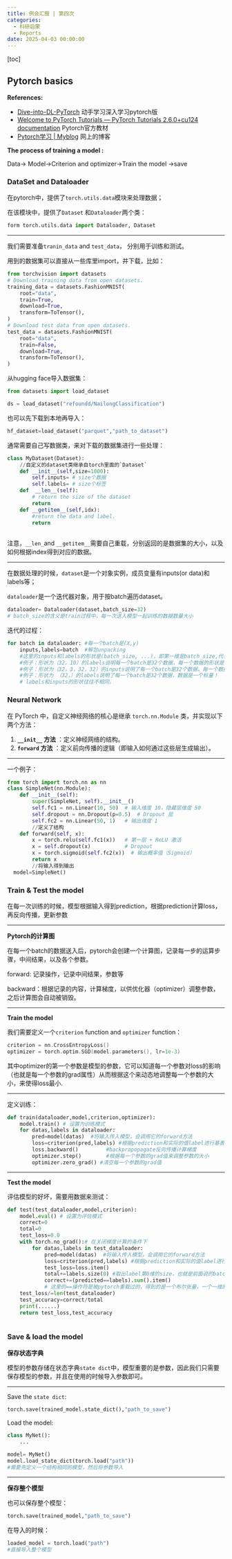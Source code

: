 ```yaml
---
title: 例会汇报 | 第四次
categories:
  - 科研启蒙
  - Reports
date: 2025-04-03 00:00:00
---
```


[toc]

## Pytorch basics

**References:** 

-   [Dive-into-DL-PyTorch](https://tangshusen.me/Dive-into-DL-PyTorch/) 动手学习深入学习pytorch版
-   [Welcome to PyTorch Tutorials — PyTorch Tutorials 2.6.0+cu124 documentation](https://pytorch.org/tutorials/) Pytorch官方教材
-   [Pytorch学习 | Myblog](https://yama-lei.top/posts/科研启蒙/Pytorch学习.html#tensor张量的创建) 网上的博客

**The process of training a model :**

Data-> Model->Criterion and optimizer->Train the model ->save

### DataSet and Dataloader

在pytorch中，提供了`torch.utils.data`模块来处理数据；

在该模块中，提供了`Dataset` 和`Dataloader`两个类：

```py
form torch.utils.data import Dataloader, Dataset
```

----

我们需要准备`tranin_data` and `test_data`， 分别用于训练和测试。

用到的数据集可以直接从一些库里import，并下载，比如：

```python
from torchvision import datasets
# Download training data from open datasets.
training_data = datasets.FashionMNIST(
    root="data",
    train=True,
    download=True,
    transform=ToTensor(),
)
# Download test data from open datasets.
test_data = datasets.FashionMNIST(
    root="data",
    train=False,
    download=True,
    transform=ToTensor(),
)
```

从hugging face导入数据集：

```py
from datasets import load_dataset

ds = load_dataset("refoundd/NailongClassification")
```

也可以先下载到本地再导入：

```python
hf_dataset=load_dataset("parquet","path_to_dataset")
```



通常需要自己写数据类，来对下载的数据集进行一些处理：

```py
class MyDataset(Dataset):
    //自定义的dataset类继承自torch里面的`Dataset`
    def __init__(self,size=1000):
        self.inputs= # size个数据
        self.labels= # size个标签
    def  __len__(self):
        # return the size of the dataset
        return 
    def __getitem__(self,idx):
    	#return the data and label.
    	return 
    
```

注意，`__len_`and `__getitem__`需要自己重载，分别返回的是数据集的大小，以及如何根据index得到对应的数据。



---

在数据处理的时候，`dataset`是一个对象实例，成员变量有inputs(or data)和labels等；

`dataloader`是一个迭代器对象，用于按batch遍历dataset。

```py
dataloader= Dataloader(dataset,batch_size=32)
# batch_size的含义是train过程中，每一次送入模型一起训练的数据数量大小
```

迭代的过程：

```py
for batch in dataloader: #每一个batch是(X,y)
	inputs,labels=batch  #解包unpacking
    #这里的inputs和labels的形状是(batch_size, ...)，即第一维是batch_size,代表有inputs/labels这个张量有batch_size个数据。之后的维数代表了每一个数据的特征
    #例子：形状为（32，10）的labels说明每一个batch是32个数据，每一个数据的形状是（10），即一个特征数为10的一位向量；
    #例子：形状为（32，3，32，32）的inputs说明了每一个batch是32个数据，每一个数据的形状是（3，32，32）;
    #例子：形状为 （32，）的labels说明了每一个batch是32个数据，数据是一个标量！
    # labels和inputs的形状往往不相同。
```



### Neural Network

在 PyTorch 中，自定义神经网络的核心是继承 `torch.nn.Module` 类，并实现以下两个方法：

1.  **`__init__` 方法** ：定义神经网络的结构。
2.  **`forward` 方法** ：定义前向传播的逻辑（即输入如何通过这些层生成输出）。

---

一个例子：

```py
from torch import torch.nn as nn
class SimpleNet(nn.Module):
    def __init__(self):
        super(SimpleNet, self).__init__()
        self.fc1 = nn.Linear(10, 50)  # 输入维度 10，隐藏层维度 50
        self.dropout = nn.Dropout(p=0.5)  # Dropout 层
        self.fc2 = nn.Linear(50, 1)   # 输出维度 1
		//定义了结构	
    def forward(self, x):	
        x = torch.relu(self.fc1(x))   # 第一层 + ReLU 激活
        x = self.dropout(x)           # Dropout
        x = torch.sigmoid(self.fc2(x))  # 输出概率值（Sigmoid）
        return x
    	//将输入得到输出
  model=SimpleNet()
```

### Train & Test the model

在每一次训练的时候，模型根据输入得到prediction，根据prediction计算loss，再反向传播，更新参数

---

**Pytorch的计算图**

在每一个batch的数据送入后，pytorch会创建一个计算图，记录每一步的运算步骤，中间结果，以及各个参数。

forward: 记录操作，记录中间结果，参数等

backward：根据记录的内容，计算梯度，以供优化器（optimizer）调整参数，之后计算图会自动被销毁。

---

**Train the model**

我们需要定义一个`criterion` function and `optimizer` function：

````cpp
criterion = nn.CrossEntropyLoss()
optimizer = torch.optim.SGD(model.parameters(), lr=1e-3)
````

其中optimizer的第一个参数是模型的参数，它可以知道每一个参数对loss的影响（也就是每一个参数的grad属性）从而根据这个来动态地调整每一个参数的大小，来使得loss最小.

---

定义训练：

```python
def train(dataloader,model,criterion,optimizer):
    model.train() # 设置为训练模式
    for datas,labels in dataloader:
        pred=model(datas)  #将输入传入模型，会调用它的forward方法
        loss=criterion(pred,labels) #根据prediction和实际的值label进行基表计算得到loss
        loss.backward() 		#backprapopagate反向传播计算梯度
        optimizer.step()		#根据每一个参数的grad值来调整参数的大小
        optimizer.zero_grad() #清空每一个参数的grad值
```

---

**Test the model**

评估模型的好坏，需要用数据来测试：

```py
def test(test_dataloader,model,criterion):
    model.eval() # 设置为评估模式
    correct=0
    total=0
    test_loss=0.0
    with torch.no_grad():# 在关闭梯度计算的条件下
    	for datas,labels in test_dataloader:
        	pred=model(datas)  #将输入传入模型，会调用它的forward方法
        	loss=criterion(pred,labels) #根据prediction和实际的值label进行基表计算得到loss
            test_loss=loss.item()
           	total+=labels.size(0) #取出label第0维的size，也就是前面说的batch
            correct+=(predicted==labels).sum().item()
            # 这里的==操作符是被pytorch重载过的，得到的是一个布尔张量，一个一维的、特征为batch_size的张量，即这个张量的内容是batch_size个true or false, 分别代表了predicted和labels里面每一个张量是否相等。
    test_loss/=len(test_dataloader)
    test_accuracy=correct/total
    print(......)
    return test_loss,test_accuracy
			
```



### Save & load the model

**保存状态字典**

模型的参数存储在状态字典`state dict`中，模型重要的是参数，因此我们只需要保存模型的参数，并且在使用的时候导入参数即可。

---

Save the `state dict`:

```py
torch.save(trained_model.state_dict(),"path_to_save")
```

Load the model:

```python
class MyNet():
    ...
    
model= MyNet()
model.load_state_dict(torch.load("path"))
#需要先定义一个结构相同的模型，然后将参数导入
```

---

**保存整个模型**

也可以保存整个模型：

```python
torch.save(trained_model,"path_to_save")
```

在导入的时候：

```python
loaded_model = torch.load("path")
#直接导入整个模型
```

